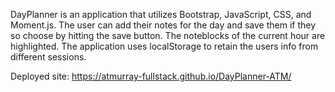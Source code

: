 DayPlanner is  an application that utilizes Bootstrap, JavaScript, CSS, and Moment.js. The user can add their notes for the day and save them if they so choose by hitting the save button. The noteblocks of the current hour are highlighted. The application uses localStorage to retain the users info from different sessions.

Deployed site: https://atmurray-fullstack.github.io/DayPlanner-ATM/